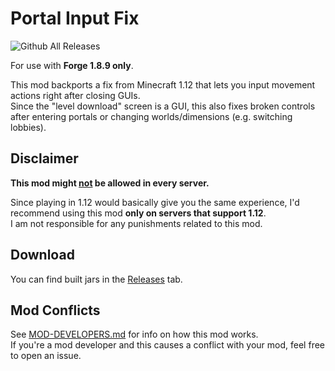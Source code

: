 # Portal Input Fix
![Github All Releases](https://img.shields.io/github/downloads/RoccoDev/PortalInputFix/total.svg)

For use with **Forge 1.8.9 only**.

This mod backports a fix from Minecraft 1.12 that lets you input movement actions
right after closing GUIs.  
Since the "level download" screen is a GUI, this also fixes broken controls after entering
portals or changing worlds/dimensions (e.g. switching lobbies).

## Disclaimer
**This mod might <ins>not</ins> be allowed in every server.**

Since playing in 1.12 would basically give you the same experience, I'd recommend using this mod
**only on servers that support 1.12**.  
I am not responsible for any punishments related to this mod.

## Download
You can find built jars in the [Releases](releases) tab.

## Mod Conflicts
See [MOD-DEVELOPERS.md](MOD-DEVELOPERS.md) for info on how this mod works.  
If you're a mod developer and this causes a conflict with your mod, feel free to open an issue.